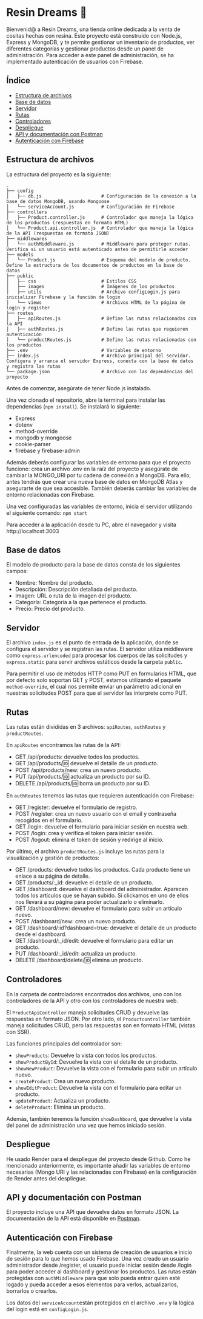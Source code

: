 # Resin Dreams 🌙

Bienvenid@ a Resin Dreams, una tienda online dedicada a la venta de cositas hechas con resina. Este proyecto está construido con Node.js, Express y MongoDB, y te permite gestionar un inventario de productos, ver diferentes categorías y gestionar productos desde un panel de administración. Para acceder a este panel de administración, se ha implementado autenticación de usuarios con Firebase.

## Índice

  - [Estructura de archivos](#estructura-de-archivos)
  - [Base de datos](#base-de-datos)
  - [Servidor](#servidor)
  - [Rutas](#rutas)
  - [Controladores](#controladores)
  - [Despliegue](#despliegue)
  - [API y documentación con Postman](#api-y-documentación-con-postman)
  - [Autenticación con Firebase](#autenticación-con-firebase)
  

## Estructura de archivos

La estructura del proyecto es la siguiente:
```
.
├── config
│   ├── db.js                      # Configuración de la conexión a la base de datos MongoDB, usando Mongoose
│   └── serviceAccount.js          # Configuración de Firebase
├── controllers
│   ├── Product.controller.js      # Controlador que maneja la lógica de los productos (respuestas en formato HTML)
│   └── Product.api.controller.js  # Controlador que maneja la lógica de la API (respuestas en formato JSON)
├── middlewares
│   └── authMiddleware.js          # Middleware para proteger rutas. Verifica si un usuario está autenticado antes de permitirle acceder
├── models
│   └── Product.js                 # Esquema del modelo de producto. Define la estructura de los documentos de productos en la base de datos
├── public                         
│   ├── css                        # Estilos CSS
│   ├── images                     # Imágenes de los productos
│   ├── utils                      # Archivo configLogin.js para inicializar Firebase y la función de login
│   └── views                      # Archivos HTML de la página de login y register 
├── routes                         
│   ├── apiRoutes.js               # Define las rutas relacionadas con la API
│   ├── authRoutes.js              # Define las rutas que requieren autenticación
│   └── productRoutes.js           # Define las rutas relacionadas con los productos
├── .env                           # Variables de entorno
├── index.js                       # Archivo principal del servidor. Configura y arranca el servidor Express, conecta con la base de datos y registra las rutas
└── package.json                   # Archivo con las dependencias del proyecto

```        
Antes de comenzar, asegúrate de tener Node.js instalado. 

Una vez clonado el repositorio, abre la terminal para instalar las dependencias (`npm install`). Se instalará lo siguiente:
- Express
- dotenv
- method-override
- mongodb y mongoose
- cookie-parser
- firebase y firebase-admin

Además deberás configurar las variables de entorno para que el proyecto funcione: crea un archivo .env en la raíz del proyecto y asegúrate de cambiar la MONGO_URI por tu cadena de conexión a MongoDB. Para ello, antes tendrás que crear una nueva base de datos en MongoDB Atlas y asegurarte de que sea accesible. También deberás cambiar las variables de entorno relacionadas con Firebase.

Una vez configuradas las variables de entorno, inicia el servidor utilizando el siguiente comando: `npm start`

Para acceder a la aplicación desde tu PC, abre el navegador y visita http://localhost:3003

## Base de datos

El modelo de producto para la base de datos consta de los siguientes campos:

- Nombre: Nombre del producto.
- Descripción: Descripción detallada del producto.
- Imagen: URL o ruta de la imagen del producto.
- Categoría: Categoría a la que pertenece el producto.
- Precio: Precio del producto.

## Servidor

El archivo `index.js` es el punto de entrada de la aplicación, donde se configura el servidor y se registran las rutas. El servidor utiliza middleware como `express.urlencoded` para procesar los cuerpos de las solicitudes y `express.static` para servir archivos estáticos desde la carpeta `public`.

Para permitir el uso de métodos HTTP como PUT en formularios HTML, que por defecto solo soportan GET y POST, estamos utilizando el paquete `method-override`, el cual nos permite enviar un parámetro adicional en nuestras solicitudes POST para que el servidor las interprete como PUT.

## Rutas

Las rutas están divididas en 3 archivos: `apiRoutes`, `authRoutes` y `productRoutes`.

En `apiRoutes` encontramos las rutas de la API:
- GET /api/products: devuelve todos los productos.
- GET /api/products/:id: devuelve el detalle de un producto.
- POST /api/products/new: crea un nuevo producto.
- PUT /api/products/:id: actualiza un producto por su ID.
- DELETE /api/products/:id: borra un producto por su ID.

En `authRoutes` tenemos las rutas que requieren autenticación con Firebase:
- GET /register: devuelve el formulario de registro.
- POST /register: crea un nuevo usuario con el email y contraseña recogidos en el formulario.
- GET /login: devuelve el formulario para iniciar sesión en nuestra web.
- POST /login: crea y verifica el token para iniciar sesión.
- POST /logout: elimina el token de sesión y redirige al inicio.

Por último, el archivo `productRoutes.js` incluye las rutas para la visualización y gestión de productos:

- GET /products: devuelve todos los productos. Cada producto tiene un enlace a su página de detalle.
- GET /products/:_id: devuelve el detalle de un producto.
- GET /dashboard: devuelve el dashboard del administrador. Aparecen todos los artículos que se hayan subido. Si clickamos en uno de ellos nos llevará a su página para poder actualizarlo o eliminarlo.
- GET /dashboard/new: devuelve el formulario para subir un artículo nuevo.
- POST /dashboard/new: crea un nuevo producto.
- GET /dashboard/:id?dashboard=true: devuelve el detalle de un producto desde el dashboard.
- GET /dashboard/:_id/edit: devuelve el formulario para editar un producto.
- PUT /dashboard/:_id/edit: actualiza un producto.
- DELETE /dashboard/delete/:id: elimina un producto.

## Controladores

En la carpeta de controladores encontrados dos archivos, uno con los controladores de la API y otro con los controladores de nuestra web. 

El `ProductApiController` maneja solicitudes CRUD y devuelve las respuestas en formato JSON. Por otro lado, el `Productcontroller` también maneja solicitudes CRUD, pero las respuestas son en formato HTML (vistas con SSR).

Las funciones principales del controlador son:

- `showProducts`: Devuelve la vista con todos los productos.
- `showProductById`: Devuelve la vista con el detalle de un producto.
- `showNewProduct`: Devuelve la vista con el formulario para subir un artículo nuevo.
- `createProduct`: Crea un nuevo producto. 
- `showEditProduct`: Devuelve la vista con el formulario para editar un producto.
- `updateProduct`: Actualiza un producto. 
- `deleteProduct`: Elimina un producto. 

Además, también tenemos la función `showDashboard`, que devuelve la vista del panel de administración una vez que hemos iniciado sesión. 

## Despliegue

He usado Render para el despliegue del proyecto desde Github. Como he mencionado anteriormente, es importante añadir las variables de entorno necesarias (Mongo URI y las relacionadas con Firebase) en la configuración de Render antes del despliegue.

## API y documentación con Postman

El proyecto incluye una API que devuelve datos en formato JSON. La documentación de la API está disponible en [Postman](https://documenter.getpostman.com/view/38534667/2sAXxS7WKm#intro).

## Autenticación con Firebase

Finalmente, la web cuenta con un sistema de creación de usuarios e inicio de sesión para lo que hemos usado Firebase. Una vez creado un usuario administrador desde /register, el usuario puede iniciar sesión desde /login para poder acceder al dashboard y gestionar los productos. Las rutas están protegidas con `authMiddleware` para que solo pueda entrar quien esté logado y pueda acceder a esos elementos para verlos, actualizarlos, borrarlos o crearlos. 

Los datos del `serviceAccount`están protegidos en el archivo `.env` y la lógica del login está en `configLogin.js`.




